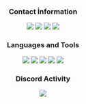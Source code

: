 <div align="center">
<h3>Contact İnformation</h3>
<a href="https://discord.com/users/453189822438178816" target"blank_"><img src="https://img.shields.io/badge/Kayega%20-111111.svg?&style=for-the-badge&logo=discord&logoColor=white"></a>
<a href="https://sptfy.com/kayega" target"blank_"><img src="https://img.shields.io/badge/Kayega%20-111111.svg?&style=for-the-badge&logo=spotify&logoColor=white"></a>
<a href="https://www.youtube.com/channel/s" target"blank_"><img src="https://img.shields.io/badge/Kayega%20-111111.svg?&style=for-the-badge&logo=youtube&logoColor=white"></a>
<a href="https://github.com/kayraegek18" target"blank_"><img src="https://img.shields.io/badge/Kayega%20-111111.svg?&style=for-the-badge&logo=github&logoColor=white"></a>
</div>


<div align="center">
<h3>Languages and Tools</h3>
<img src="https://img.shields.io/badge/JavaScript%20-111111.svg?&style=for-the-badge&logo=JavaScript&logoColor=white">
<img src="https://img.shields.io/badge/CSharp%20-111111.svg?&style=for-the-badge&logo=CSharp&logoColor=white">
<img src="https://img.shields.io/badge/Java%20-111111.svg?&style=for-the-badge&logo=Java&logoColor=white">
<img src="https://img.shields.io/badge/Node.js%20-111111.svg?&style=for-the-badge&logo=Node.js&logoColor=white">
<img src="https://img.shields.io/badge/CSS%20-111111.svg?&style=for-the-badge&logo=CSS3&logoColor=white">
</div>

<div align="center">
<h3>Discord Activity</h3>
   <a href="https://discord.com/users/453189822438178816" target="_blank">
      <img src="https://lanyard.cnrad.dev/api/453189822438178816">
   </a>
</div>
